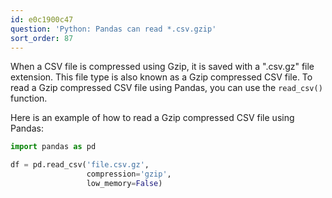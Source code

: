 ```yaml
---
id: e0c1900c47
question: 'Python: Pandas can read *.csv.gzip'
sort_order: 87
---
```


When a CSV file is compressed using Gzip, it is saved with a ".csv.gz" file extension. This file type is also known as a Gzip compressed CSV file. To read a Gzip compressed CSV file using Pandas, you can use the `read_csv()` function.

Here is an example of how to read a Gzip compressed CSV file using Pandas:

```python
import pandas as pd

df = pd.read_csv('file.csv.gz',
                 compression='gzip',
                 low_memory=False)
```